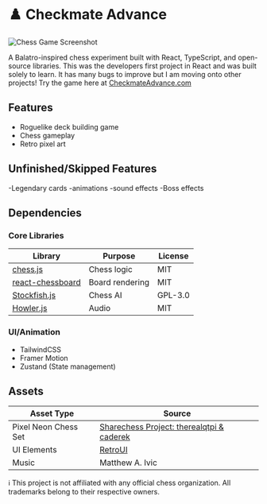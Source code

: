 # ♟️ Checkmate Advance

![Chess Game Screenshot](public/img/tutorial/image12.png")

A Balatro-inspired chess experiment built with React, TypeScript, and open-source libraries. This was the developers first project in React and was built solely to learn. It has many bugs to improve but I am moving onto other projects! Try the game here at [CheckmateAdvance.com](checkmateadvance.com)

## Features
- Roguelike deck building game
- Chess gameplay
- Retro pixel art

## Unfinished/Skipped Features
-Legendary cards
-animations
-sound effects
-Boss effects

## Dependencies
### Core Libraries
| Library | Purpose | License |
|---------|---------|---------|
| [chess.js](https://github.com/jhlywa/chess.js) | Chess logic | MIT |
| [react-chessboard](https://github.com/Clariity/react-chessboard) | Board rendering | MIT |
| [Stockfish.js](https://github.com/official-stockfish/Stockfish) | Chess AI | GPL-3.0 |
| [Howler.js](https://github.com/goldfire/howler.js) | Audio | MIT |

### UI/Animation
- TailwindCSS
- Framer Motion
- Zustand (State management)

## Assets
| Asset Type | Source |
|------------|--------|
| Pixel Neon Chess Set | [Sharechess Project: therealqtpi & caderek ](sharechess.github.io) |
| UI Elements | [RetroUI](https://www.retroui.io/) | 
| Music | Matthew A. Ivic |


ℹ️ This project is not affiliated with any official chess organization.
All trademarks belong to their respective owners.